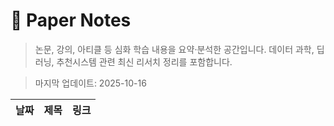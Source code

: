 # 📖 Paper Notes
> 논문, 강의, 아티클 등 심화 학습 내용을 요약·분석한 공간입니다.
> 데이터 과학, 딥러닝, 추천시스템 관련 최신 리서치 정리를 포함합니다.

> 마지막 업데이트: 2025-10-16

| 날짜 | 제목 | 링크 |
|------|------|------|
